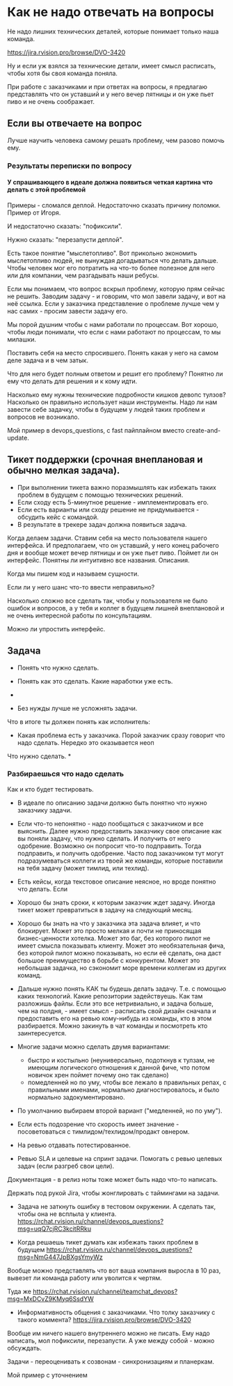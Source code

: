 # Как не надо отвечать на вопросы

Не надо лишних технических деталей,
которые понимает только наша команда.

https://jira.rvision.pro/browse/DVO-3420

Ну и если уж взялся за технические детали,
имеет смысл расписать, чтобы хотя бы своя команда поняла.

При работе с заказчиками и при ответах на вопросы, я предлагаю представлять
что он уставший и у него вечер пятницы и он уже пьет пиво и не очень соображает.

## Если вы отвечаете на вопрос

Лучше научить человека самому решать проблему, чем разово помочь ему.

### Результаты переписки по вопросу

#### У спрашивающего в идеале должна появиться четкая картина что делать с этой проблемой

Примеры - сломался деплой. Недостаточно сказать причину поломки.
Пример от Игоря.

И недостаточно сказать: "пофиксили".

Нужно сказать: "перезапусти деплой".

Есть такое понятие "мыслетопливо". Вот прикольно экономить мыслетопливо людей, не вынуждая догадываться что делать дальше. Чтобы человек мог его потратить на что-то более полезное для него или для компании, чем разгадывать наши ребусы.

Если мы понимаем, что вопрос вскрыл проблему, которую прям сейчас не решить.
Заводим задачу - и говорим, что мол завели задачу, и вот на неё ссылка.
Если у заказчика представление о проблеме лучше чем у нас самих - просим завести задачу его.


Мы порой душним чтобы с нами работали по процессам.
Вот хорошо, чтобы люди понимали, что если с нами работают по процессам, то мы милашки.








Поставить себя на место спросившего.
Понять какая у него на самом деле задача и в чем затык.

Что для него будет полным ответом и решит его проблему?
Понятно ли ему что делать для решения и к кому идти.

Насколько ему нужны технические подробности кишков девопс тулзов?
Насколько он правильно использует наши инструменты.
Надо ли нам завести себе задачку, чтобы в будущем у людей таких
проблем и вопросов не возникало.

Мой пример в devops_questions, с fast пайплайном вместо create-and-update.

## Тикет поддержки (срочная внеплановая и обычно мелкая задача).

* При выполнении тикета важно поразмышлять как избежать таких проблем в будущем с помощью технических решений.
* Если сходу есть 5-минутное решение - имплементировать его.
* Если есть варианты или сходу решение не придумывается - обсудить кейс с командой.
* В результате в трекере задач должна появиться задача.

Когда делаем задачи.
Ставим себя на место пользователя нашего интерфейса.
И предполагаем, что он уставший, у него конец рабочего дня и вообще может вечер пятницы и он уже пьет пиво.
Поймет ли он интерфейс. Понятны ли интуитивно все названия. Описания.

Когда мы пишем код и называем сущности.


Если ли у него шанс что-то ввести неправильно?

Насколько сложно все сделать так, чтобы у пользователя не было ошибок
и вопросов, а у тебя и коллег в будущем лишней внеплановой и не очень интересной работы по консультациям.

Можно ли упростить интерфейс.








## Задача

* Понять что нужно сделать.
* Понять как это сделать. Какие наработки уже есть.
*

* Без нужды лучше не усложнять задачи.



Что в итоге ты должен понять как исполнитель:

* Какая проблема есть у заказчика. Порой заказчик сразу говорит что надо сделать.
Нередко это оказывается неоп


Что нужно сделать.
*



### Разбираешься что надо сделать

Как и кто будет тестировать.

* В идеале по описанию задачи должно быть понятно что нужно заказчику задачи.
* Если что-то непонятно - надо пообщаться с заказчиком и все выяснить.
Далее нужно предоставить заказчику свое описание как вы поняли задачу, что нужно сделать. И получить от него одобрение.
Возможно он попросит что-то подправить. Тогда подправить, и получить одобрение. Часто под заказчиком тут могут подразумеваться коллеги из твоей же команды, которые поставили на тебя задачу (может тимлид, или техлид).
* Есть кейсы, когда текстовое описание неясное, но вроде понятно что делать.
Если

* Хорошо бы знать сроки, к которым заказчик ждет задачу.
Иногда тикет может превратиться в задачу на следующий месяц.

* Хорошо бы знать на что у заказчика эта задача влияет, и что
блокирует. Может это просто мелкая и почти не приносящая бизнес-ценности хотелка. Может это баг, без которого пилот не имеет смысла показывать клиенту. Может это необязательная фича, без которой пилот можно показывать, но если её сделать, она даст большое преимущество в борьбе с конкурентом.
Может это небольшая задачка, но сэкономит море времени коллегам из других команд.
* Дальше нужно понять КАК ты будешь делать задачу.
Т.е. с помощью каких технологий. Какие репозитории задействуешь. Как там разложишь файлы.
Если это все нетривиально, и задача больше, чем на полдня, - имеет смысл - расписать свой дизайн сначала и предоставить его на ревью кому-нибудь из команды, кто в этом разбирается. Можно закинуть в чат команды и посмотреть кто заинтересуется.
* Многие задачи можно сделать двумя вариантами:
  - быстро и костыльно (неуниверсально, подоткнув к тулзам, не имеющим логического отношения к данной фиче, что потом новичок хрен поймет почему оно так сделано)
  - помедленней но по уму, чтобы все лежало в правильных репах, с правильными именами, нормально диагностировалось, и было нормально задокументировано.
* По умолчанию выбираем второй вариант ("медленней, но по уму").
* Если есть подозрение что скорость имеет значение - посоветоваться с тимлидом/техлидом/продакт овнером.

* На ревью отдавать потестированное.

* Ревью SLA и целевые на спринт задачи. Помогать с ревью
целевых задач (если разгреб свои цели).


Документация - в релиз ноты тоже может быть надо что-то написать.


Держать под рукой Jira, чтобы жонглировать с таймингами на задачи.



* Задача не заткнуть ошибку в тестовом окружении.
А сделать так, чтобы она не всплыла у клиента.
https://rchat.rvision.ru/channel/devops_questions?msg=uqQ7cjRC3kcitRRku

* Когда решаешь тикет думать как избежать таких проблем в будущем
https://rchat.rvision.ru/channel/devops_questions?msg=NmG447JpBXgsYmyWz

Вообще можно представлять что вот ваша компания выросла в 10 раз, вывезет ли команда работу или уволится к чертям.

Туда же
https://rchat.rvision.ru/channel/teamchat_devops?msg=MxDCvZ9KMyq6SsdYW


* Информативность общения с заказчиками.
Что толку заказчику с такого коммента?
https://jira.rvision.pro/browse/DVO-3420

Вообще им ничего нашего внутреннего можно не писать.
Ему надо написать, мол пофиксили, перезапусти.
А уже между собой - можно обсуждать.


Задачи - переоценивать к созвонам - синхронизациям и планеркам.


Мой пример с уточнением

